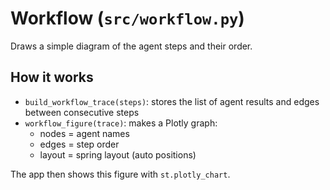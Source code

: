# Workflow (`src/workflow.py`)

Draws a simple diagram of the agent steps and their order.

## How it works

- `build_workflow_trace(steps)`: stores the list of agent results and edges between consecutive steps
- `workflow_figure(trace)`: makes a Plotly graph:
  - nodes = agent names
  - edges = step order
  - layout = spring layout (auto positions)

The app then shows this figure with `st.plotly_chart`.
